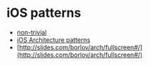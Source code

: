 # iOS patterns

* [non-trivial](https://developer.apple.com/library/ios/releasenotes/ObjectiveC/RN-TransitioningToARC/Introduction/Introduction.html)
* [iOS Architecture patterns](https://medium.com/ios-os-x-development/ios-architecture-patterns-ecba4c38de52#.66nfzc99l)
* [http://slides.com/borlov/arch/fullscreen#/](http://slides.com/borlov/arch/fullscreen#/)

